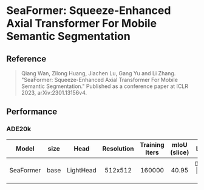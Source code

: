 # SeaFormer: Squeeze-Enhanced Axial Transformer For Mobile Semantic Segmentation

## Reference

> Qiang Wan, Zilong Huang, Jiachen Lu, Gang Yu and Li Zhang. "SeaFormer: Squeeze-Enhanced Axial Transformer For Mobile Semantic Segmentation." Published as a conference paper at ICLR 2023, arXiv:2301.13156v4.

## Performance

### ADE20k

| Model | size | Head | Resolution | Training Iters | mIoU (slice) | Links |
| :-:   | :-:  | :-:        | :-:            | :-:          | :-:          | :-:          |
| SeaFormer | base | LightHead | 512x512 | 160000 | 40.95 | [model](https://paddleseg.bj.bcebos.com/dygraph/ade20k/seaformer_ade20k_512x512_160k/model.pdparams) \| [log](https://paddleseg.bj.bcebos.com/dygraph/ade20k/seaformer_ade20k_512x512_160k/train.log) \| [vdl](https://www.paddlepaddle.org.cn/paddle/visualdl/service/app/scalar?id=f43d0185995605fb99da6597121a96f1) |

